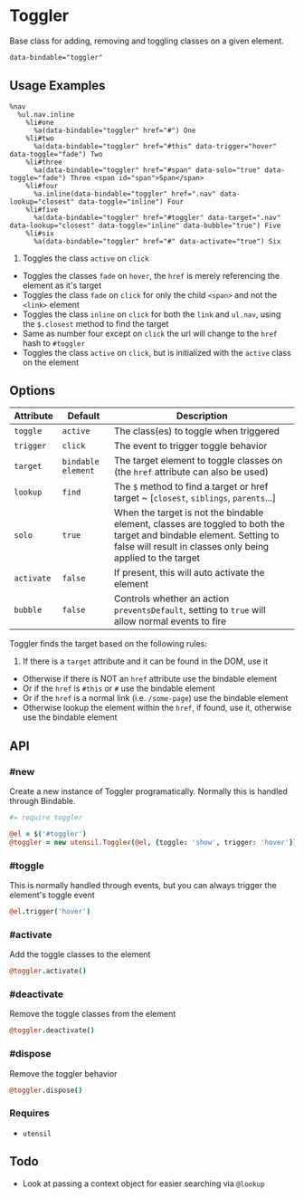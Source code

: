 
# Toggler
Base class for adding, removing and toggling classes on a given element.

```html
data-bindable="toggler"
```

## Usage Examples

<!--~ markup/toggler.html.haml -->
```haml
%nav
  %ul.nav.inline
    %li#one
      %a(data-bindable="toggler" href="#") One
    %li#two
      %a(data-bindable="toggler" href="#this" data-trigger="hover" data-toggle="fade") Two
    %li#three
      %a(data-bindable="toggler" href="#span" data-solo="true" data-toggle="fade") Three <span id="span">Span</span>
    %li#four
      %a.inline(data-bindable="toggler" href=".nav" data-lookup="closest" data-toggle="inline") Four
    %li#five
      %a(data-bindable="toggler" href="#toggler" data-target=".nav" data-lookup="closest" data-toggle="inline" data-bubble="true") Five
    %li#six
      %a(data-bindable="toggler" href="#" data-activate="true") Six
```
<!-- end -->

1. Toggles the class `active` on `click`
- Toggles the classes `fade` on `hover`, the `href` is merely referencing the element as it's target
- Toggles the class `fade` on `click` for only the child `<span>` and not the `<link>` element
- Toggles the class `inline` on `click` for both the `link` and `ul.nav`, using the `$.closest` method to find the target
- Same as number four except on `click` the url will change to the `href` hash to `#toggler`
- Toggles the class `active` on `click`, but is initialized with the `active` class on the element


## Options

Attribute  | Default            | Description
---------- | ------------------ | -------------------------------------------
`toggle`   | `active`           | The class(es) to toggle when triggered
`trigger`  | `click`            | The event to trigger toggle behavior
`target`   | `bindable element` | The target element to toggle classes on (the `href` attribute can also be used)
`lookup`   | `find`             | The `$` method to find a target or href target ~ [`closest`, `siblings`, `parents`...]
`solo`     | `true`             | When the target is not the bindable element, classes are toggled to both the target and bindable element. Setting to false will result in classes only being applied to the target
`activate` | `false`            | If present, this will auto activate the element
`bubble`   | `false`            | Controls whether an action `preventsDefault`, setting to `true` will allow normal events to fire

Toggler finds the target based on the following rules:

1. If there is a `target` attribute and it can be found in the DOM, use it
- Otherwise if there is NOT an `href` attribute use the bindable element
- Or if the `href` is `#this` or `#` use the bindable element
- Or if the `href` is a normal link (i.e. `/some-page`) use the bindable element
- Otherwise lookup the element within the `href`, if found, use it, otherwise use the bindable element

## API

### #new
Create a new instance of Toggler programatically. Normally this is
handled through Bindable. 

```coffee
#= require toggler

@el = $('#toggler')
@toggler = new utensil.Toggler(@el, {toggle: 'show', trigger: 'hover'})
```

### #toggle
This is normally handled through events, but you can always trigger the
element's toggle event

```coffee
@el.trigger('hover')
```

### #activate
Add the toggle classes to the element

```coffee
@toggler.activate()
```

### #deactivate
Remove the toggle classes from the element

```coffee
@toggler.deactivate()
```

### #dispose
Remove the toggler behavior

```coffee
@toggler.dispose()
```

### Requires
- `utensil`

## Todo
- Look at passing a context object for easier searching via `@lookup`


